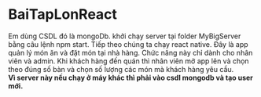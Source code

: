# BaiTapLonReact
Em dùng CSDL đó là mongoDb. khởi chạy server tại folder MyBigServer bằng câu lệnh npm start.
Tiếp theo chúng ta chạy react native. Đây là app quản lý món ăn và đặt món tại nhà hàng. Chức năng này chỉ dành cho nhân viên và admin. Khi khách hàng đến quán thì nhân viên mở app lên và chọn theo đúng số bàn và chọn số lượng các món mà khách hàng yêu cầu. <br/>
<b style="color: red,">Vì server này nếu chạy ở máy khác thì phải vào csdl mongodb và tạo user mới.<b> <br/>
  
